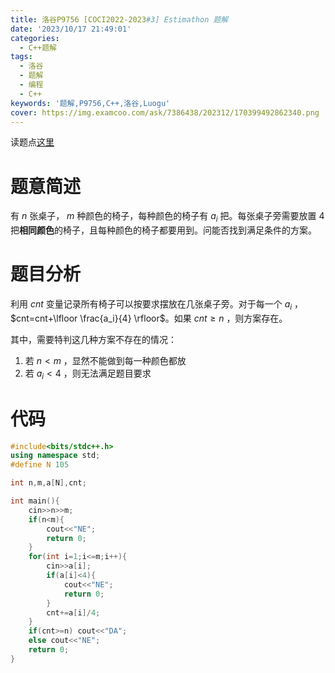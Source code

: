 ```yaml
---
title: 洛谷P9756 [COCI2022-2023#3] Estimathon 题解
date: '2023/10/17 21:49:01' 
categories: 
  - C++题解 
tags: 
  - 洛谷 
  - 题解 
  - 编程 
  - C++ 
keywords: '题解,P9756,C++,洛谷,Luogu' 
cover: https://img.examcoo.com/ask/7386438/202312/170399492862340.png
---
```

读题点[这里](https://www.luogu.com.cn/problem/P9756)

# 题意简述

有 $n$ 张桌子， $m$ 种颜色的椅子，每种颜色的椅子有 $a_i$ 把。每张桌子旁需要放置 $4$ 把**相同颜色**的椅子，且每种颜色的椅子都要用到。问能否找到满足条件的方案。

# 题目分析

利用 $cnt$ 变量记录所有椅子可以按要求摆放在几张桌子旁。对于每一个 $a_i$ ，$cnt=cnt+\lfloor \frac{a_i}{4} \rfloor$。如果 $cnt \geq n$ ，则方案存在。

其中，需要特判这几种方案不存在的情况：

1. 若 $n < m$ ，显然不能做到每一种颜色都放
2. 若 $a_i < 4$ ，则无法满足题目要求

# 代码

```C++
#include<bits/stdc++.h>
using namespace std;
#define N 105

int n,m,a[N],cnt;

int main(){
	cin>>n>>m;
	if(n<m){
		cout<<"NE";
		return 0;
	}
	for(int i=1;i<=m;i++){
		cin>>a[i];
		if(a[i]<4){
			cout<<"NE";
			return 0;
		}
		cnt+=a[i]/4;
	}
	if(cnt>=n) cout<<"DA";
	else cout<<"NE";
	return 0;
}
```
